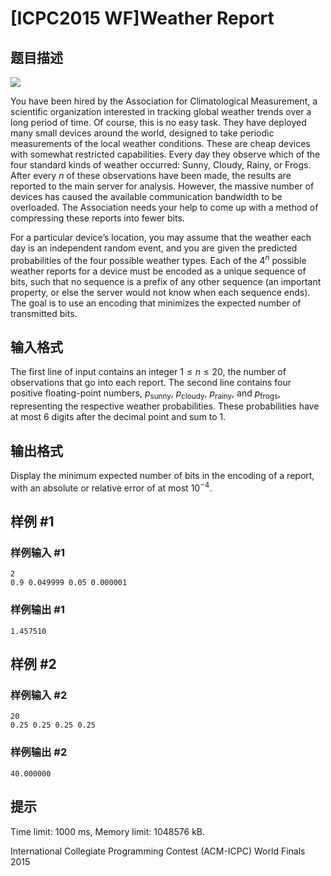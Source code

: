 # [ICPC2015 WF]Weather Report

## 题目描述

 ![](https://cdn.luogu.com.cn/upload/image_hosting/xqo70y6n.png)

You have been hired by the Association for Climatological Measurement, a scientific organization interested in tracking global weather trends over a long period of time. Of course, this is no easy task. They have deployed many small devices around the world, designed to take periodic measurements of the local weather conditions. These are cheap devices with somewhat restricted capabilities. Every day they observe which of the four standard kinds of weather occurred: Sunny, Cloudy, Rainy, or Frogs. After every $n$ of these observations have been made, the results are reported to the main server for analysis. However, the massive number of devices has caused the available communication bandwidth to be overloaded. The Association needs your help to come up with a method of compressing these reports into fewer bits. 

For a particular device’s location, you may assume that the weather each day is an independent random event, and you are given the predicted probabilities of the four possible weather types. Each of the $4^ n$ possible weather reports for a device must be encoded as a unique sequence of bits, such that no sequence is a prefix of any other sequence (an important property, or else the server would not know when each sequence ends). The goal is to use an encoding that minimizes the expected number of transmitted bits.

## 输入格式

The first line of input contains an integer $1 \le n \le 20$, the number of observations that go into each report. The second line contains four positive floating-point numbers, $p_{\text {sunny}}$, $p_{\text {cloudy}}$, $p_{\text {rainy}}$, and $p_{\text {frogs}}$, representing the respective weather probabilities. These probabilities have at most 6 digits after the decimal point and sum to 1.

## 输出格式

Display the minimum expected number of bits in the encoding of a report, with an absolute or relative error of at most $10^{-4}$.

## 样例 #1

### 样例输入 #1
```
2
0.9 0.049999 0.05 0.000001
```

### 样例输出 #1

```
1.457510
```

## 样例 #2

### 样例输入 #2
```
20
0.25 0.25 0.25 0.25
```

### 样例输出 #2

```
40.000000
```

## 提示

Time limit: 1000 ms, Memory limit: 1048576 kB. 

 International Collegiate Programming Contest (ACM-ICPC) World Finals 2015
